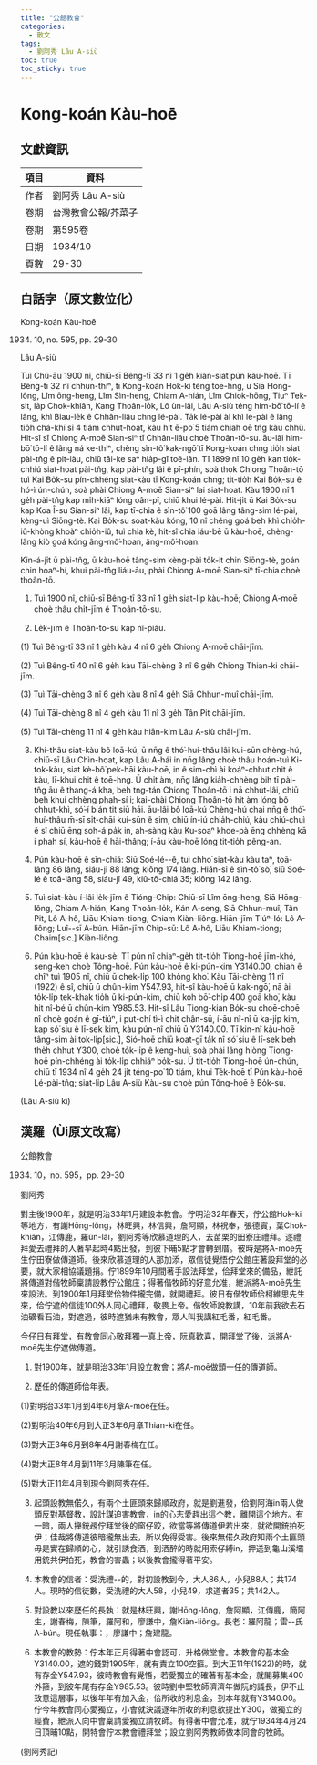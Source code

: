```yaml
---
title: "公館教會"
categories:
  - 散文
tags:
  - 劉阿秀 Lâu A-siù
toc: true
toc_sticky: true
---
```


# Kong-koán Kàu-hoē

## 文獻資訊

| 項目 | 資料 |
|---|---|
| 作者 | 劉阿秀 Lâu A-siù |
| 卷期 | 台灣教會公報/芥菜子 |
| 卷期 | 第595卷 |
| 日期 | 1934/10 |
| 頁數 | 29-30 |

## 白話字（原文數位化）

Kong-koán Kàu-hoē

1934. 10, no. 595, pp. 29-30

Lâu A-siù

Tuì Chú-āu 1900 nî, chiū-sī Bêng-tī 33 nî 1 ge̍h kiàn-siat pún kàu-hoē. Tī Bêng-tī 32 nî chhun-thiⁿ, tī Kong-koán Hok-ki téng toē-hng, ū Siā Hōng-lông, Lîm ōng-heng, Lîm Sìn-heng, Chiam A-hián, Lîm Chiok-hōng, Tiuⁿ Tek-si̍t, la̍p Chok-khiân, Kang Thoân-lo̍k, Lô ùn-lâi, Lâu A-siù téng him-bō͘ tō-lí ê lâng, khì Biau-le̍k ê Chhân-liâu chng lé-pài. Ta̍k lé-pài ài khì lé-pài ê lâng tio̍h chá-khí sî 4 tiám chhut-hoat, kàu hit ē-po͘ 5 tiám chiah oē tńg kàu chhù. Hit-sî sī Chiong A-moē Sian-siⁿ tī Chhân-liâu choè Thoân-tō-su. āu-lâi him-bō͘ tō-lí ê lâng ná ke-thiⁿ, chèng sìn-tô͘ kak-ngō͘ tī Kong-koán chng tio̍h siat pài-tn̂g ê pit-iàu, chiū tāi-ke saⁿ hia̍p-gī toê-iân. Tī 1899 nî 10 ge̍h kan tio̍k-chhiú siat-hoat pài-tn̂g, kap pài-tn̂g lâi ê pī-phín, soà thok Chiong Thoân-tō tuì Kai Bo̍k-su pín-chhéng siat-kàu tī Kong-koán chng; tit-tio̍h Kai Bo̍k-su ê hó-ì ún-chún, soà phài Chiong A-moē Sian-siⁿ lai siat-hoat. Kàu 1900 nî 1 ge̍h pài-tn̂g kap mi̍h-kiāⁿ lóng oân-pī, chiū khui lé-pài. Hit-ji̍t ū Kai Bo̍k-su kap Koa Î-su Sian-siⁿ lâi, kap tī-chia ê sìn-tô͘ 100 goā lâng tâng-sim lé-pài, kèng-uì Siōng-tè. Kai Bo̍k-su soat-kàu kóng, 10 nî chêng goá beh khì chio̍h-iû-khòng khoàⁿ chio̍h-iû, tuì chia kè, hit-sî chia iáu-bē ū kàu-hoē, chèng-lâng kiò goá kóng âng-mô͘-hoan, âng-mô͘-hoan.

Kin-á-ji̍t ū pài-tn̂g, ū kàu-hoē tâng-sim kèng-pài to̍k-it chin Siōng-tè, goán chin hoaⁿ-hí, khui pài-tn̂g liáu-āu, phài Chiong A-moē Sian-siⁿ tī-chia choè thoân-tō.

1. Tuì 1900 nî, chiū-sī Bêng-tī 33 nî 1 ge̍h siat-li̍p kàu-hoē; Chiong A-moē choè thâu chi̍t-jīm ê Thoân-tō-su.

2. Le̍k-jīm ê Thoân-tō-su kap nî-piáu.

(1) Tuì Bêng-tī 33 nî 1 ge̍h kàu 4 nî 6 ge̍h Chiong A-moē chāi-jīm.

(2) Tuì Bêng-tī 40 nî 6 ge̍h kàu Tāi-chèng 3 nî 6 ge̍h Chiong Thian-ki chāi-jīm.

(3) Tuì Tāi-chèng 3 nî 6 ge̍h kàu 8 nî 4 ge̍h Siā Chhun-muî chāi-jīm.

(4) Tuì Tāi-chèng 8 nî 4 ge̍h kàu 11 nî 3 ge̍h Tân Pit chāi-jīm.

(5) Tuì Tāi-chèng 11 nî 4 ge̍h kàu hiān-kim Lâu A-siù chāi-jīm.

3. Khí-thâu siat-kàu bô loā-kú, ū nn̄g ê thó͘-huí-thâu lâi kui-sūn chèng-hú, chiū-sī Lâu Chìn-hoat, kap Lâu A-hái in nn̄g lâng choè thâu hoán-tuì Ki-tok-kàu, siat kè-bô͘ pek-hāi kàu-hoē, in ê sim-chì ài koáⁿ-chhut chit ê kàu, lī-khui chit ê toē-hng. Ū chi̍t àm, nn̄g lâng kia̍h-chhèng bih tī pài-tn̂g āu ê thang-á kha, beh tng-tán Chiong Thoân-tō i nā chhut-lâi, chiū beh khui chhèng phah-sí i; kai-chài Chiong Thoân-tō hit àm lóng bô chhut-khì, só͘-í bián tit siū hāi. āu-lâi bô loā-kú Chèng-hú chai nn̄g ê thó͘-huí-thâu m̄-sī si̍t-chāi kui-sūn ê sim, chiū ín-iú chia̍h-chiú, kàu chiú-chuì ê sî chiū ēng soh-á pa̍k in, ah-sàng kàu Ku-soaⁿ khoe-pà ēng chhèng kā i phah sí, kàu-hoē ê hāi-thâng; í-āu kàu-hoē lóng tit-tio̍h pêng-an.

4. Pún kàu-hoē ê sìn-chiá: Siū Soé-lé--ê, tuì chho͘ siat-kàu kàu taⁿ, toā-lâng 86 lâng, siáu-jî 88 lâng; kiōng 174 lâng. Hiān-sî ê sìn-tô͘ sò͘, siū Soé-lé ê toā-lâng 58, siáu-jî 49, kiû-tō-chiá 35; kiōng 142 lâng.

5. Tuì siat-kàu í-lâi le̍k-jīm ê Tióng-Chip: Chiū-sī Lîm ōng-heng, Siā Hōng-lông, Chiam A-hián, Kang Thoân-lo̍k, Kán A-seng, Siā Chhun-muî, Tân Pit, Lô A-hô, Liāu Khiam-tiong, Chiam Kiàn-liông. Hiān-jīm Tiúⁿ-ló: Lô A-liông; Luî--sī A-bún. Hiān-jīm Chip-sū: Lô A-hô, Liāu Khiam-tiong; Chaim[sic.] Kiàn-liông.

6. Pún kàu-hoē ê kàu-sè: Tī pún nî chiaⁿ-ge̍h tit-tio̍h Tiong-hoē jīm-khó, seng-keh choè Tông-hoē. Pún kàu-hoē ê ki-pún-kim Y3140.00, chiah ê chîⁿ tuì 1905 nî, chiū ū chek-li̍p 100 khòng kho͘. Kàu Tāi-chèng 11 nî (1922) ê sî, chiū ū chûn-kim Y547.93, hit-sî kàu-hoē ū kak-ngō͘, nā ài to̍k-li̍p tek-khak tio̍h ū ki-pún-kim, chiū koh bō͘-chi̍p 400 goā kho͘, kàu hit nî-bé ū chûn-kim Y985.53. Hit-sî Lâu Tiong-kian Bo̍k-su choē-choē nî choè goán ê gī-tiúⁿ, i put-chí tì-ì chit chân-sū, í-āu nî-nî ū ka-ji̍p kim, kap só͘ siu ê lī-sek kim, kàu pún-nî chiū ū Y3140.00. Tī kin-nî kàu-hoē tâng-sim ài tok-li̍p[sic.], Sió-hoē chiū koat-gī ta̍k nî só͘ siu ê lī-sek beh the̍h chhut Y300, choè to̍k-li̍p ê keng-huì, soà phài lâng hiòng Tiong-hoē pín-chhéng ài to̍k-li̍p chhiáⁿ bo̍k-su. Ū tit-tio̍h Tiong-hoē ún-chún, chiū tī 1934 nî 4 ge̍h 24 ji̍t téng-po͘ 10 tiám, khui Te̍k-hoē tī Pún kàu-hoē Lé-pài-tn̂g; siat-li̍p Lâu A-siù Kàu-su choè pún Tông-hoē ê Bo̍k-su.

(Lâu A-siù kì)

## 漢羅（Ùi原文改寫）

公館教會

1934. 10，no. 595，pp. 29-30

劉阿秀

對主後1900年，就是明治33年1月建設本教會。佇明治32年春天，佇公館Hok-ki等地方，有謝Hōng-lông，林旺興，林信興，詹阿顯，林祝奉，張德實，葉Chok-khiân，江傳鹿，羅ùn-lâi，劉阿秀等欣慕道理的人，去苗栗的田寮庄禮拜。逐禮拜愛去禮拜的人著早起時4點出發，到彼下晡5點才會轉到厝。彼時是將A-moē先生佇田寮做傳道師。後來欣慕道理的人那加添，眾信徒覺悟佇公館庄著設拜堂的必要，就大家相協議題捐。佇1899年10月間著手設法拜堂，佮拜堂來的備品，紲託將傳道對偕牧師稟請設教佇公館庄；得著偕牧師的好意允准，紲派將A-moē先生來設法。到1900年1月拜堂佮物件攏完備，就開禮拜。彼日有偕牧師佮柯維思先生來，佮佇遮的信徒100外人同心禮拜，敬畏上帝。偕牧師說教講，10年前我欲去石油礦看石油，對遮過，彼時遮猶未有教會，眾人叫我講紅毛番，紅毛番。

今仔日有拜堂，有教會同心敬拜獨一真上帝，阮真歡喜，開拜堂了後，派將A-moē先生佇遮做傳道。

1. 對1900年，就是明治33年1月設立教會；將A-moē做頭一任的傳道師。

2. 歷任的傳道師佮年表。

(1)對明治33年1月到4年6月章A-moē在任。

(2)對明治40年6月到大正3年6月章Thian-ki在任。

(3)對大正3年6月到8年4月謝春梅在任。

(4)對大正8年4月到11年3月陳筆在任。

(5)對大正11年4月到現今劉阿秀在任。

3. 起頭設教無偌久，有兩个土匪頭來歸順政府，就是劉進發，佮劉阿海in兩人做頭反對基督教，設計謀迫害教會，in的心志愛趕出這个教，離開這个地方。有一暗，兩人攑銃覕佇拜堂後的窗仔跤，欲當等將傳道伊若出來，就欲開銃拍死伊；佳哉將傳道彼暗攏無出去，所以免得受害。後來無偌久政府知兩个土匪頭毋是實在歸順的心，就引誘食酒，到酒醉的時就用索仔縛in，押送到龜山溪壩用銃共伊拍死，教會的害蟲；以後教會攏得著平安。

4. 本教會的信者：受洗禮--的，對初設教到今，大人86人，小兒88人；共174人。現時的信徒數，受洗禮的大人58，小兒49，求道者35；共142人。

5. 對設教以來歷任的長執：就是林旺興，謝Hōng-lông，詹阿顯，江傳鹿，簡阿生，謝春梅，陳筆，羅阿和，廖謙中，詹Kiàn-liông。長老：羅阿龍；雷--氏A-bún。現任執事：，廖謙中；詹建龍。

6. 本教會的教勢：佇本年正月得著中會認可，升格做堂會。本教會的基本金Y3140.00，遮的錢對1905年，就有責立100空箍。到大正11年(1922)的時，就有存金Y547.93，彼時教會有覺悟，若愛獨立的確著有基本金，就閣募集400外箍，到彼年尾有存金Y985.53。彼時劉中堅牧師濟濟年做阮的議長，伊不止致意這層事，以後年年有加入金，佮所收的利息金，到本年就有Y3140.00。佇今年教會同心愛獨立，小會就決議逐年所收的利息欲提出Y300，做獨立的經費，紲派人向中會稟請愛獨立請牧師。有得著中會允准，就佇1934年4月24日頂晡10點，開特會佇本教會禮拜堂；設立劉阿秀教師做本同會的牧師。

(劉阿秀記)
